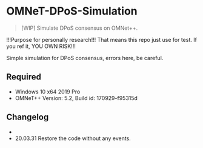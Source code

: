 # OMNeT-DPoS-Simulation

> [WIP] Simulate DPoS consensus on OMNet++.

!!!Purpose for personally research!!! That means this repo just use for test. If you ref it, YOU OWN RISK!!!

Simple simulation for DPoS consensus, errors here, be careful.

## Required

- Windows 10 x64 2019 Pro
- OMNeT++ Version: 5.2, Build id: 170929-f95315d

## Changelog

- 
- 20.03.31 Restore the code without any events.

